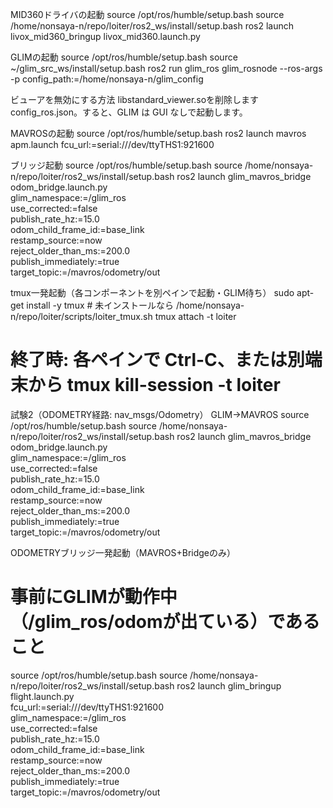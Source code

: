 MID360ドライバの起動
source /opt/ros/humble/setup.bash
source /home/nonsaya-n/repo/loiter/ros2_ws/install/setup.bash
ros2 launch livox_mid360_bringup livox_mid360.launch.py

GLIMの起動
source /opt/ros/humble/setup.bash
source ~/glim_src_ws/install/setup.bash
ros2 run glim_ros glim_rosnode --ros-args -p config_path:=/home/nonsaya-n/glim_config


ビューアを無効にする方法
libstandard_viewer.soを削除しますconfig_ros.json。すると、GLIM は GUI なしで起動します。

MAVROSの起動
source /opt/ros/humble/setup.bash
ros2 launch mavros apm.launch fcu_url:=serial:///dev/ttyTHS1:921600

ブリッジ起動
source /opt/ros/humble/setup.bash
source /home/nonsaya-n/repo/loiter/ros2_ws/install/setup.bash
ros2 launch glim_mavros_bridge odom_bridge.launch.py \
  glim_namespace:=/glim_ros \
  use_corrected:=false \
  publish_rate_hz:=15.0 \
  odom_child_frame_id:=base_link \
  restamp_source:=now \
  reject_older_than_ms:=200.0 \
  publish_immediately:=true \
  target_topic:=/mavros/odometry/out


tmux一発起動（各コンポーネントを別ペインで起動・GLIM待ち）
sudo apt-get install -y tmux  # 未インストールなら
/home/nonsaya-n/repo/loiter/scripts/loiter_tmux.sh
tmux attach -t loiter
  # 終了時: 各ペインで Ctrl-C、または別端末から tmux kill-session -t loiter
  
  試験2（ODOMETRY経路: nav_msgs/Odometry）
GLIM→MAVROS
source /opt/ros/humble/setup.bash
source /home/nonsaya-n/repo/loiter/ros2_ws/install/setup.bash
  ros2 launch glim_mavros_bridge odom_bridge.launch.py \
    glim_namespace:=/glim_ros \
    use_corrected:=false \
    publish_rate_hz:=15.0 \
    odom_child_frame_id:=base_link \
    restamp_source:=now \
    reject_older_than_ms:=200.0 \
    publish_immediately:=true \
    target_topic:=/mavros/odometry/out
    

ODOMETRYブリッジ一発起動（MAVROS+Bridgeのみ）
# 事前にGLIMが動作中（/glim_ros/odomが出ている）であること
source /opt/ros/humble/setup.bash
source /home/nonsaya-n/repo/loiter/ros2_ws/install/setup.bash
ros2 launch glim_bringup flight.launch.py \
  fcu_url:=serial:///dev/ttyTHS1:921600 \
  glim_namespace:=/glim_ros \
  use_corrected:=false \
  publish_rate_hz:=15.0 \
  odom_child_frame_id:=base_link \
  restamp_source:=now \
  reject_older_than_ms:=200.0 \
  publish_immediately:=true \
  target_topic:=/mavros/odometry/out
    
    








  
